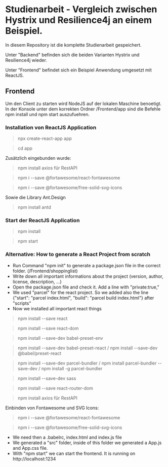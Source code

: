 # Studienarbeit - Vergleich zwischen Hystrix und Resilience4j an einem Beispiel.

In diesem Repository ist die komplette Studienarbeit gespeichert.

Unter "Backend" befinden sich die beiden Varianten Hystrix und Resilience4j wieder.

Unter "Frontend" befindet sich ein Beispiel Anwendung umgesetzt mit ReactJS. 

## Frontend ##
Um den Client zu starten wird NodeJS auf der lokalen Maschine benoetigt. In der Konsole unter dem korrekten Ordner /Frontend/app sind die Befehle npm install und npm start auszufuehren.

### Installation von ReactJS Application ###

> npx create-react-app app 

> cd app

Zusätzlich eingebunden wurde:
> npm install axios für RestAPI

> npm i --save @fortawesome/react-fontawesome

> npm i --save @fortawesome/free-solid-svg-icons

Sowie die Library Ant.Design
> npm install antd

### Start der ReactJS Application ###
> npm install

> npm start

### Alternative: How to generate a React Project from scratch ###

- Run Command "npm init" to generate a package.json file in the correct folder. (/Frontend/shoppinglist)
- Write down all important informations about the project (version, author, license, description, ...)
- Open the package.json file and check it. Add a line with "private:true,"
- We used "parcel" for the react project. So we added also the line {"start": "parcel index.html", "build": "parcel build index.html"} after "scripts"
- Now we installed all important react things
>  npm install --save react

>  npm install --save react-dom

>  npm install --save-dev babel-preset-env

>  npm install --save-dev babel-preset-react / npm install --save-dev @babel/preset-react

>  npm install --save-dev parcel-bundler / npm install parcel-bundler --save-dev / npm install -g parcel-bundler

>  npm install --save-dev sass

>  npm install --save react-router-dom

> npm install axios für RestAPI

Einbinden von Fontawesome und SVG Icons:

> npm i --save @fortawesome/react-fontawesome

> npm i --save @fortawesome/free-solid-svg-icons




- We need then a .babelrc, index.html and index.js file
- We generated a "src" folder, inside of this folder we generated a App.js and App.css file.
- With "npm start" we can start the frontend. It is running on http://localhost:1234



